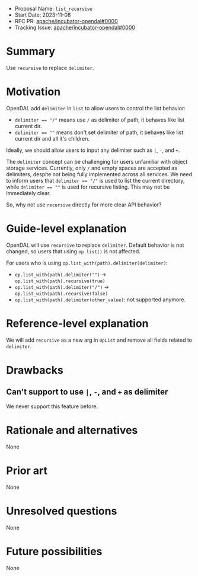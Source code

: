 - Proposal Name: `list_recursive`
- Start Date: 2023-11-08
- RFC PR: [apache/incubator-opendal#0000](https://github.com/apache/incubator-opendal/pull/0000)
- Tracking Issue: [apache/incubator-opendal#0000](https://github.com/apache/incubator-opendal/issues/0000)

# Summary

Use `recursive` to replace `delimiter`.

# Motivation

OpenDAL add `delimiter` in `list` to allow users to control the list behavior:

- `delimiter == "/"` means use `/` as delimiter of path, it behaves like list current dir.
- `delimiter == ""` means don't set delimiter of path, it behaves like list current dir and all it's children.

Ideally, we should allow users to input any delimiter such as `|`, `-`, and `+`. 

The `delimiter` concept can be challenging for users unfamiliar with object storage services. Currently, only `/` and empty spaces are accepted as delimiters, despite not being fully implemented across all services. We need to inform users that `delimiter == "/"` is used to list the current directory, while `delimiter == ""` is used for recursive listing. This may not be immediately clear.

So, why not use `recursive` directly for more clear API behavior?

# Guide-level explanation

OpenDAL will use `recursive` to replace `delimiter`. Default behavior is not changed, so users that using `op.list()` is not affected.

For users who is using `op.list_with(path).delimiter(delimiter)`:

- `op.list_with(path).delimiter("")` -> `op.list_with(path).recursive(true)`
- `op.list_with(path).delimiter("/")` -> `op.list_with(path).recursive(false)`
- `op.list_with(path).delimiter(other_value)`: not supported anymore.

# Reference-level explanation

We will add `recursive` as a new arg in `OpList` and remove all fields related to `delimiter`.

# Drawbacks

## Can't support to use `|`, `-`, and `+` as delimiter

We never support this feature before.

# Rationale and alternatives

None

# Prior art

None

# Unresolved questions

None

# Future possibilities

None
